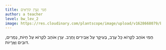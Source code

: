 ```yaml
---
title: חֶמִי וְעֵרָן קוֹרְאִים
author: a teacher
level: bw_lev_2
image: https://res.cloudinary.com/plantscope/image/upload/v1628668079/bookworm_webapp/illustrations/hmj_fptz_sftajy.jpg
---
```


חֶמִי אוֹהֵב לִקְרוֹא כָּל עֶרֶב,
בְּעִיקָר עַל אַבִּירִים וָחֶרֶב.
עֵרָן אוֹהֵב לִקְרוֹא עַל חַיּוֹת,
נְמֵרִים, דּוּבִּים וַאֲרָיוֹת.
